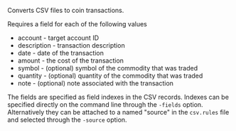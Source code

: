 Converts CSV files to coin transactions.

Requires a field for each of the following values

* account - target account ID
* description - transaction description
* date - date of the transaction
* amount - the cost of the transaction
* symbol - (optional) symbol of the commodity that was traded
* quantity - (optional) quantity of the commodity that was traded
* note - (optional) note associated with the transaction

The fields are specified as field indexes in the CSV records. Indexes can be specified directly on the command line through the `-fields` option. Alternatively they can be attached to a named "source" in the `csv.rules` file and selected through the `-source` option.